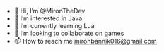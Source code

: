 - 👋 Hi, I’m @MironTheDev
- 👀 I’m interested in Java
- 🌱 I’m currently learning Lua
- 💞️ I’m looking to collaborate on games
- 📫 How to reach me mironbannik016@gmail.com

